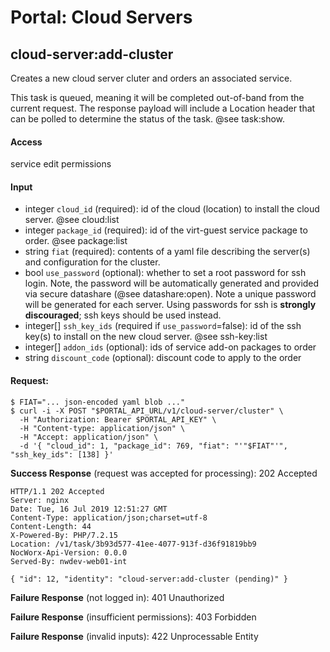 # Portal: Cloud Servers

## cloud-server:add-cluster
Creates a new cloud server cluter and orders an associated service.

This task is queued, meaning it will be completed out-of-band from the current request. The response payload will include a Location header that can be polled to determine the status of the task. @see task:show.

#### Access
service edit permissions

#### Input
- integer `cloud_id` (required): id of the cloud (location) to install the cloud server. @see cloud:list
- integer `package_id` (required): id of the virt-guest service package to order. @see package:list
- string `fiat` (required): contents of a yaml file describing the server(s) and configuration for the cluster.
- bool `use_password` (optional): whether to set a root password for ssh login. Note, the password will be automatically generated and provided via secure datashare (@see datashare:open). Note a unique password will be generated for each server. Using passwords for ssh is **strongly discouraged**; ssh keys should be used instead.
- integer[] `ssh_key_ids` (required if `use_password`=false): id of the ssh key(s) to install on the new cloud server. @see ssh-key:list
- integer[] `addon_ids` (optional): ids of service add-on packages to order
- string `discount_code` (optional): discount code to apply to the order

#### Request:
```
$ FIAT="... json-encoded yaml blob ..."
$ curl -i -X POST "$PORTAL_API_URL/v1/cloud-server/cluster" \
  -H "Authorization: Bearer $PORTAL_API_KEY" \
  -H "Content-type: application/json" \
  -H "Accept: application/json" \
  -d '{ "cloud_id": 1, "package_id": 769, "fiat": "'"$FIAT"'", "ssh_key_ids": [138] }'
```

**Success Response** (request was accepted for processing): 202 Accepted
```
HTTP/1.1 202 Accepted
Server: nginx
Date: Tue, 16 Jul 2019 12:51:27 GMT
Content-Type: application/json;charset=utf-8
Content-Length: 44
X-Powered-By: PHP/7.2.15
Location: /v1/task/3b93d577-41ee-4077-913f-d36f91819bb9
NocWorx-Api-Version: 0.0.0
Served-By: nwdev-web01-int

{ "id": 12, "identity": "cloud-server:add-cluster (pending)" }
```

**Failure Response** (not logged in): 401 Unauthorized

**Failure Response** (insufficient permissions): 403 Forbidden

**Failure Response** (invalid inputs): 422 Unprocessable Entity
